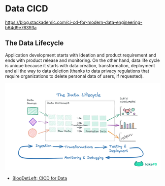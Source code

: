 # Data CICD

https://blog.stackademic.com/ci-cd-for-modern-data-engineering-b64d9e76393a

## The Data Lifecycle

Application development starts with Ideation and product requirement and ends with
product release and monitoring. On the other hand, data life cycle is unique because
it starts with data creation, transformation, deployment and all the way to data
deletion (thanks to data privacy regulations that require organizations to delete
personal data of users, if requested).

![Data Life Cycle](img/data-life-cycle.png)

- [BlogDetLeft; CICD for Data](https://blog.det.life/ci-cd-for-data-how-to-enhance-data-quality-and-increase-data-engineering-velocity-4b1123a770cc)
